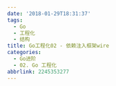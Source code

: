 ```yaml
---
date: '2018-01-29T18:31:37'
tags:
  - Go
  - 工程化
  - 结构
title: Go工程化02 - 依赖注入框架wire
categories:
  - Go进阶
  - 02. Go 工程化
abbrlink: 2245353277
---
```

